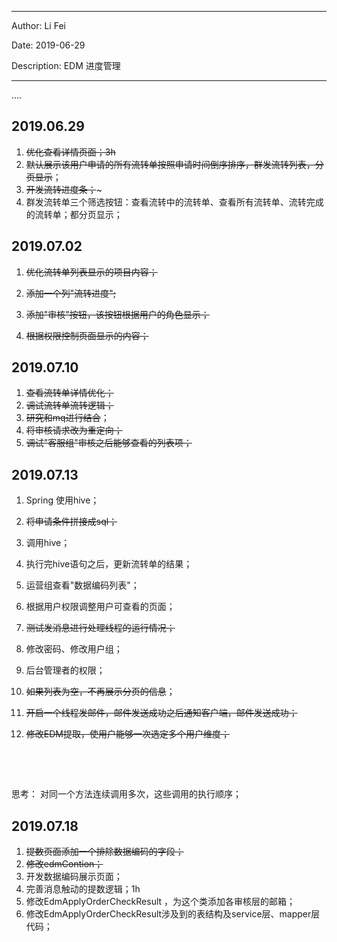 -----

Author: Li Fei

Date: 2019-06-29

Description: EDM 进度管理

-----

….

## 2019.06.29

1. ~~优化查看详情页面；3h~~
2. ~~默认展示该用户申请的所有流转单按照申请时间倒序排序，群发流转列表，分页显示~~；
3. ~~开发流转进度条；~~~
4. 群发流转单三个筛选按钮：查看流转中的流转单、查看所有流转单、流转完成的流转单；都分页显示；





## 2019.07.02

1. ~~优化流转单列表显示的项目内容；~~

2. ~~添加一个列"流转进度";~~

3. ~~添加"审核"按钮，该按钮根据用户的角色显示；~~

4. ~~根据权限控制页面显示的内容；~~



## 2019.07.10

1. ~~查看流转单详情优化；~~
2. ~~调试流转单流转逻辑；~~
3. ~~研究和mq进行结合~~；
4. ~~将审核请求改为重定向；~~
5. ~~调试"客服组"审核之后能够查看的列表项；~~

## 2019.07.13

1. Spring 使用hive；

2. ~~将申请条件拼接成sql；~~

3. 调用hive；

4. 执行完hive语句之后，更新流转单的结果；

5. 运营组查看"数据编码列表"；

6. 根据用户权限调整用户可查看的页面；

7. ~~测试发消息进行处理线程的运行情况；~~

8. 修改密码、修改用户组；

9. 后台管理者的权限；

10. ~~如果列表为空，不再展示分页的信息~~；

11. ~~开启一个线程发邮件，邮件发送成功之后通知客户端，邮件发送成功；~~

12. ~~修改EDM提取，使用户能够一次选定多个用户维度；~~

  ​    

  ​    

思考： 对同一个方法连续调用多次，这些调用的执行顺序；

## 2019.07.18

1. ~~提数页面添加一个排除数据编码的字段；~~
2. ~~修改edmContion；~~
3. 开发数据编码展示页面；
4. 完善消息触动的提数逻辑；1h
5. 修改EdmApplyOrderCheckResult ，为这个类添加各审核层的邮箱；
6. 修改EdmApplyOrderCheckResult涉及到的表结构及service层、mapper层代码；

